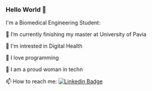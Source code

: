 ### Hello World 👋

I'm a Biomedical Engineering Student:

🌱 I’m currently finishing my master at University of Pavia

👀 I'm intrested in Digital Health

🤖 I love programming

💪 I am a proud woman in techn

📫 How to reach me: [![Linkedin Badge](https://img.shields.io/badge/-%20Federica-blue?style=flat&logo=Linkedin&logoColor=white)](https://www.linkedin.com/in/federicacommisso/)

